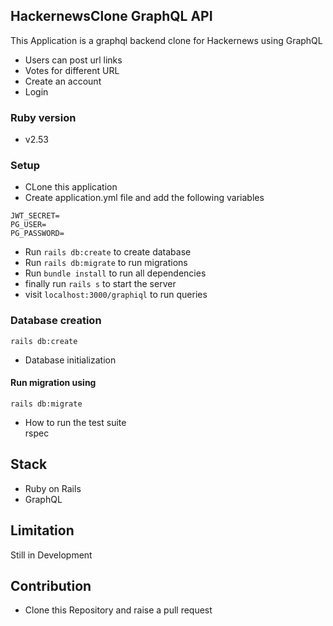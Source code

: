 ## HackernewsClone GraphQL API

This  Application is a graphql backend clone for Hackernews using GraphQL

- Users can post url links
- Votes for different URL
- Create an account
- Login

### Ruby version
  - v2.53

### Setup
- CLone this application
- Create application.yml file and add the following variables
```
JWT_SECRET=
PG_USER=
PG_PASSWORD=
```
- Run `rails db:create` to create database
- Run `rails db:migrate` to run migrations
- Run `bundle install` to run all dependencies
- finally run `rails s` to start the server
- visit `localhost:3000/graphiql` to run queries

### Database creation
```
rails db:create
```
* Database initialization
#### Run migration using

```
rails db:migrate
```
* How to run the test suite\
rspec

## Stack
- Ruby on Rails
- GraphQL

## Limitation
Still in Development

## Contribution
- Clone this Repository and raise a pull request

